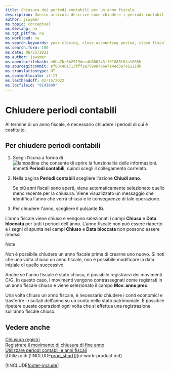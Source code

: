```yaml
---
title: Chiusura dei periodi contabili per un anno fiscale
description: Questo articolo descrive come chiudere i periodi contabili alla base di un anno fiscale per la chiusura di fine anno.
author: jswymer
ms.topic: conceptual
ms.devlang: na
ms.tgt_pltfrm: na
ms.workload: na
ms.search.keywords: year closing, close accounting period, close fiscal year, bank account detailed trial balance
ms.search.form: 100
ms.date: 06/25/2021
ms.author: jswymer
ms.openlocfilehash: e0ba7bc6b2979dec4b006f43ff8188010fa1885b
ms.sourcegitcommit: ef80c461713fff1a75998766e7a4ed3a7c6121d0
ms.translationtype: HT
ms.contentlocale: it-IT
ms.lasthandoff: 02/15/2022
ms.locfileid: "8141849"
---
```

# <a name="close-accounting-periods"></a>Chiudere periodi contabili

Al termine di un anno fiscale, è necessario chiudere i periodi di cui è costituito.

## <a name="to-close-accounting-periods"></a>Per chiudere periodi contabili

1. Scegli l'icona a forma di ![lampadina che consente di aprire la funzionalità delle informazioni.](media/ui-search/search_small.png "Informazioni sull'operazione che si desidera eseguire") immetti **Periodi contabili**, quindi scegli il collegamento correlato.
2. Nella pagina **Periodi contabili** scegliere l'azione **Chiudi anno**.

    Se più anni fiscali sono aperti, viene automaticamente selezionato quello meno recente per la chiusura. Viene visualizzato un messaggio che identifica l'anno che verrà chiuso e le conseguenze di tale operazione.
3. Per chiudere l'anno, scegliere il pulsante **Sì**.

L'anno fiscale viene chiuso e vengono selezionati i campi **Chiuso** e **Data bloccata** per tutti i periodi dell'anno. L'anno fiscale non può essere riaperto e i segni di spunta nei campi **Chiuso** e **Data bloccata** non possono essere rimossi.

> [!NOTE]  
> Non è possibile chiudere un anno fiscale prima di crearne uno nuovo. Si noti che una volta chiuso un anno fiscale, non è possibile modificare la data iniziale di quello successivo.

Anche se l'anno fiscale è stato chiuso, è possibile registrarvi dei movimenti C/G. In questo caso, i movimenti vengono contrassegnati come registrati in un anno fiscale chiuso e viene selezionato il campo **Mov. anno prec.**

Una volta chiuso un anno fiscale, è necessario chiudere i conti economici e trasferire i risultati dell'anno su un conto nello stato patrimoniale. È possibile ripetere queste operazioni ogni volta che si effettua una registrazione sull'anno fiscale chiuso.

## <a name="see-also"></a>Vedere anche

[Chiusura registri](year-close-books.md)  
[Registrare il movimento di chiusura di fine anno](year-how-post-year-end-close-entry.md)  
[Utilizzare periodi contabili e anni fiscali](finance-accounting-periods-and-fiscal-years.md)  
[Utilizzo di [!INCLUDE[prod_short](includes/prod_short.md)]](ui-work-product.md)


[!INCLUDE[footer-include](includes/footer-banner.md)]